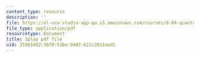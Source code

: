 ```yaml
---
content_type: resource
description: ''
file: https://ol-ocw-studio-app-qa.s3.amazonaws.com/courses/8-04-quantum-physics-i-spring-2016/35961dd23670516e9487622c2631aad1_twdF0EIbFds.pdf
file_type: application/pdf
resourcetype: Document
title: 3play pdf file
uid: 35961dd2-3670-516e-9487-622c2631aad1
---
```

